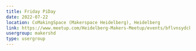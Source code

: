 ```yaml
---
title: Friday PiDay
date: 2022-07-22
location: CoMakingSpace (Makerspace Heidelberg), Heidelberg
link: https://www.meetup.com/Heidelberg-Makers-Meetup/events/bflvnsydckbdc/
usergroup: makershd
type: usergroup
---
```


